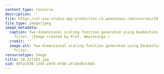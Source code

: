 ```yaml
---
content_type: resource
description: ''
file: https://ol-ocw-studio-app-production.s3.amazonaws.com/courses/18-327-wavelets-filter-banks-and-applications-spring-2003/80fac9361345a9f0dfd8afcded63c663_18-327s03.jpg
file_type: image/jpeg
image_metadata:
  caption: Two-dimensional scaling function generated using Daubechies' 4-tap wavelet
    filter. (Image created by Prof. Amaratunga.)
  credit: ''
  image-alt: Two-dimensional scaling function generated using Daubechies' 4-tap wavelet
    filter.
resourcetype: Image
title: 18-327s03.jpg
uid: 80fac936-1345-a9f0-dfd8-afcded63c663
---
```


